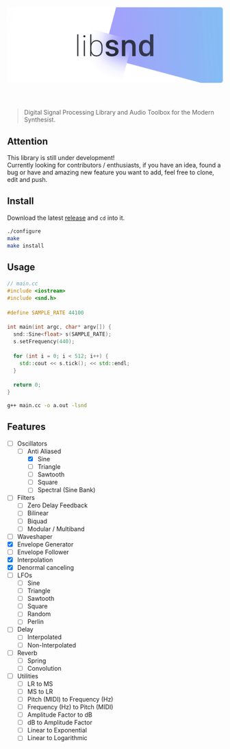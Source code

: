 <h1 align="center">
<img src="assets/libsnd.png" />
<br/><br/>
</h1>

> Digital Signal Processing Library and Audio Toolbox for the Modern Synthesist.

## Attention
This library is still under development!  
Currently looking for contributors / enthusiasts, if you have an idea, found a bug or have and amazing new feature you want to add, feel free to clone, edit and push.

## Install

Download the latest [release](https://github.com/everdrone/libsnd/releases/tag/v0.0.4) and `cd` into it.

```bash
./configure
make
make install
```

## Usage

```cpp
// main.cc
#include <iostream>
#include <snd.h>

#define SAMPLE_RATE 44100

int main(int argc, char* argv[]) {
  snd::Sine<float> s(SAMPLE_RATE);
  s.setFrequency(440);
  
  for (int i = 0; i < 512; i++) {
    std::cout << s.tick(); << std::endl;
  }
  
  return 0;
}
```
```bash
g++ main.cc -o a.out -lsnd
```

## Features
- [ ] Oscillators
  - [ ] Anti Aliased
    - [X] Sine
    - [ ] Triangle
    - [ ] Sawtooth
    - [ ] Square
    - [ ] Spectral (Sine Bank)
- [ ] Filters
  - [ ] Zero Delay Feedback
  - [ ] Bilinear
  - [ ] Biquad
  - [ ] Modular / Multiband
- [ ] Waveshaper
- [x] Envelope Generator
- [ ] Envelope Follower
- [x] Interpolation
- [x] Denormal canceling
- [ ] LFOs
  - [ ] Sine
  - [ ] Triangle
  - [ ] Sawtooth
  - [ ] Square
  - [ ] Random
  - [ ] Perlin
- [ ] Delay
  - [ ] Interpolated
  - [ ] Non-Interpolated
- [ ] Reverb
  - [ ] Spring
  - [ ] Convolution
- [ ] Utilities
  - [ ] LR to MS
  - [ ] MS to LR
  - [ ] Pitch (MIDI) to Frequency (Hz)
  - [ ] Frequency (Hz) to Pitch (MIDI)
  - [ ] Amplitude Factor to dB
  - [ ] dB to Amplitude Factor
  - [ ] Linear to Exponential
  - [ ] Linear to Logarithmic